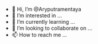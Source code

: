 - 👋 Hi, I’m @Aryputramentaya
- 👀 I’m interested in ...
- 🌱 I’m currently learning ...
- 💞️ I’m looking to collaborate on ...
- 📫 How to reach me ...

<!---
Aryputramentaya/Aryputramentaya is a ✨ special ✨ repository because its `README.md` (this file) appears on your GitHub profile.
You can click the Preview link to take a look at your changes.
--->
